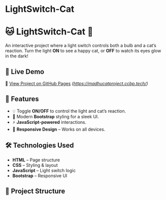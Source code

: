 # LightSwitch-Cat
# 🐱 LightSwitch-Cat 🏮  

An interactive project where a light switch controls both a bulb and a cat’s reaction. Turn the light **ON** to see a happy cat, or **OFF** to watch its eyes glow in the dark!  

## 🚀 Live Demo  
🔗 [View Project on GitHub Pages](https://your-username.github.io/LightSwitch-Cat/) *(https://madhucatproject.ccbp.tech/)*  

## 📌 Features  
- 💡 Toggle **ON/OFF** to control the light and cat’s reaction.  
- 🎨 Modern **Bootstrap** styling for a sleek UI.  
- ⚡ **JavaScript-powered** interactions.  
- 📱 **Responsive Design** – Works on all devices.  

## 🛠️ Technologies Used  
- **HTML** – Page structure  
- **CSS** – Styling & layout  
- **JavaScript** – Light switch logic  
- **Bootstrap** – Responsive UI  

## 📂 Project Structure  
